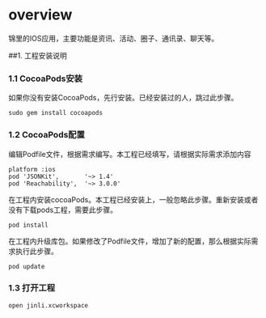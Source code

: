 overview
========
锦里的IOS应用，主要功能是资讯、活动、圈子、通讯录、聊天等。

##1. 工程安装说明

### 1.1 CocoaPods安装

如果你没有安装CocoaPods，先行安装。已经安装过的人，跳过此步骤。

```
sudo gem install cocoapods
```

### 1.2 CocoaPods配置

编辑Podfile文件，根据需求编写。本工程已经填写，请根据实际需求添加内容

```
platform :ios
pod 'JSONKit',       '~> 1.4'
pod 'Reachability',  '~> 3.0.0'
```

在工程内安装cocoaPods。本工程已经安装上，一般忽略此步骤。重新安装或者没有下载pods工程，需要此步骤。
```
pod install
```

在工程内升级库包。如果修改了Podfile文件，增加了新的配置，那么根据实际需求执行此步骤。
```
pod update
```

### 1.3 打开工程
```
open jinli.xcworkspace
```
